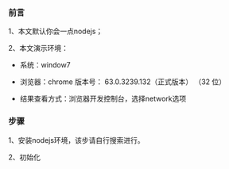 ### 前言

1、本文默认你会一点nodejs；

2、本文演示环境：
  
- 系统：window7

- 浏览器：chrome 版本号： 63.0.3239.132（正式版本） （32 位）  

- 结果查看方式：浏览器开发控制台，选择network选项

### 步骤

1、安装nodejs环境，该步请自行搜索进行。

2、初始化

